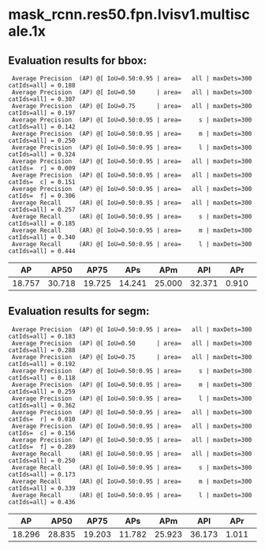 # mask_rcnn.res50.fpn.lvisv1.multiscale.1x  

## Evaluation results for bbox:  

```  
 Average Precision  (AP) @[ IoU=0.50:0.95 | area=   all | maxDets=300 catIds=all] = 0.188
 Average Precision  (AP) @[ IoU=0.50      | area=   all | maxDets=300 catIds=all] = 0.307
 Average Precision  (AP) @[ IoU=0.75      | area=   all | maxDets=300 catIds=all] = 0.197
 Average Precision  (AP) @[ IoU=0.50:0.95 | area=     s | maxDets=300 catIds=all] = 0.142
 Average Precision  (AP) @[ IoU=0.50:0.95 | area=     m | maxDets=300 catIds=all] = 0.250
 Average Precision  (AP) @[ IoU=0.50:0.95 | area=     l | maxDets=300 catIds=all] = 0.324
 Average Precision  (AP) @[ IoU=0.50:0.95 | area=   all | maxDets=300 catIds=  r] = 0.009
 Average Precision  (AP) @[ IoU=0.50:0.95 | area=   all | maxDets=300 catIds=  c] = 0.151
 Average Precision  (AP) @[ IoU=0.50:0.95 | area=   all | maxDets=300 catIds=  f] = 0.306
 Average Recall     (AR) @[ IoU=0.50:0.95 | area=   all | maxDets=300 catIds=all] = 0.257
 Average Recall     (AR) @[ IoU=0.50:0.95 | area=     s | maxDets=300 catIds=all] = 0.185
 Average Recall     (AR) @[ IoU=0.50:0.95 | area=     m | maxDets=300 catIds=all] = 0.340
 Average Recall     (AR) @[ IoU=0.50:0.95 | area=     l | maxDets=300 catIds=all] = 0.444
```  
|   AP   |  AP50  |  AP75  |  APs   |  APm   |  APl   |  APr  |  APc   |  APf   |  
|:------:|:------:|:------:|:------:|:------:|:------:|:-----:|:------:|:------:|  
| 18.757 | 30.718 | 19.725 | 14.241 | 25.000 | 32.371 | 0.910 | 15.132 | 30.646 |


## Evaluation results for segm:  

```  
 Average Precision  (AP) @[ IoU=0.50:0.95 | area=   all | maxDets=300 catIds=all] = 0.183
 Average Precision  (AP) @[ IoU=0.50      | area=   all | maxDets=300 catIds=all] = 0.288
 Average Precision  (AP) @[ IoU=0.75      | area=   all | maxDets=300 catIds=all] = 0.192
 Average Precision  (AP) @[ IoU=0.50:0.95 | area=     s | maxDets=300 catIds=all] = 0.118
 Average Precision  (AP) @[ IoU=0.50:0.95 | area=     m | maxDets=300 catIds=all] = 0.259
 Average Precision  (AP) @[ IoU=0.50:0.95 | area=     l | maxDets=300 catIds=all] = 0.362
 Average Precision  (AP) @[ IoU=0.50:0.95 | area=   all | maxDets=300 catIds=  r] = 0.010
 Average Precision  (AP) @[ IoU=0.50:0.95 | area=   all | maxDets=300 catIds=  c] = 0.156
 Average Precision  (AP) @[ IoU=0.50:0.95 | area=   all | maxDets=300 catIds=  f] = 0.289
 Average Recall     (AR) @[ IoU=0.50:0.95 | area=   all | maxDets=300 catIds=all] = 0.250
 Average Recall     (AR) @[ IoU=0.50:0.95 | area=     s | maxDets=300 catIds=all] = 0.173
 Average Recall     (AR) @[ IoU=0.50:0.95 | area=     m | maxDets=300 catIds=all] = 0.339
 Average Recall     (AR) @[ IoU=0.50:0.95 | area=     l | maxDets=300 catIds=all] = 0.436
```  
|   AP   |  AP50  |  AP75  |  APs   |  APm   |  APl   |  APr  |  APc   |  APf   |  
|:------:|:------:|:------:|:------:|:------:|:------:|:-----:|:------:|:------:|  
| 18.296 | 28.835 | 19.203 | 11.782 | 25.923 | 36.173 | 1.011 | 15.640 | 28.858 |
